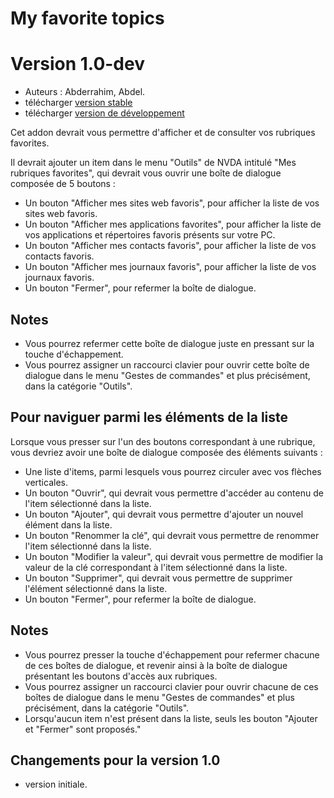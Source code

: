 # My favorite topics #
# Version 1.0-dev #

* Auteurs : Abderrahim, Abdel.
* télécharger [version stable](https://github.com/abdel792/myFavoriteTopics/releases/download/v1.0/myFavoriteTopics-1.0.nvda-addon)
* télécharger [version de développement](https://github.com/abdel792/myFavoriteTopics/releases/download/v1.0-dev/myFavoriteTopics-1.0-dev.nvda-addon)

Cet addon devrait vous permettre d'afficher et de consulter vos rubriques favorites.

Il devrait ajouter un item dans le menu "Outils" de NVDA intitulé "Mes rubriques favorites", qui devrait vous ouvrir une boîte de dialogue composée de 5 boutons :

* Un bouton "Afficher mes sites web favoris", pour afficher la liste de vos sites web favoris.
* Un bouton "Afficher mes applications favorites", pour afficher la liste de vos applications et répertoires favoris présents sur votre PC.
* Un bouton "Afficher mes contacts favoris", pour afficher la liste de vos contacts favoris.
* Un bouton "Afficher mes journaux favoris", pour afficher la liste de vos journaux favoris.
* Un bouton "Fermer", pour refermer la boîte de dialogue.

## Notes ##

* Vous pourrez refermer cette boîte de dialogue juste en pressant sur la touche d'échappement.
* Vous pourrez assigner un raccourci clavier pour ouvrir cette boîte de dialogue dans le menu "Gestes de commandes" et plus précisément, dans la catégorie "Outils".

## Pour naviguer parmi les éléments de la liste ##

Lorsque vous presser sur l'un des boutons correspondant à une rubrique, vous devriez avoir une boîte de dialogue composée des éléments suivants :

* Une liste d'items, parmi lesquels vous pourrez circuler avec vos flèches verticales.
* Un bouton "Ouvrir", qui devrait vous permettre d'accéder au contenu de l'item sélectionné dans la liste.
* Un bouton "Ajouter", qui devrait vous permettre d'ajouter un nouvel élément dans la liste.
* Un bouton "Renommer la clé", qui devrait vous permettre de renommer l'item sélectionné dans la liste.
* Un bouton "Modifier la valeur", qui devrait vous permettre de modifier la valeur de la clé correspondant à l'item sélectionné dans la liste.
* Un bouton "Supprimer", qui devrait vous permettre de supprimer l'élément sélectionné dans la liste.
* Un bouton "Fermer", pour refermer la boîte de dialogue.

## Notes ##

* Vous pourrez presser la touche d'échappement pour refermer chacune de ces boîtes de dialogue, et revenir ainsi à la boîte de dialogue présentant les boutons d'accès aux rubriques.
* Vous pourrez assigner un raccourci clavier pour ouvrir chacune de ces boîtes de dialogue dans le menu "Gestes de commandes" et plus précisément, dans la catégorie "Outils".
* Lorsqu'aucun item n'est présent dans la liste, seuls les bouton "Ajouter et "Fermer" sont proposés."

## Changements pour la version 1.0 ##

* version initiale.
